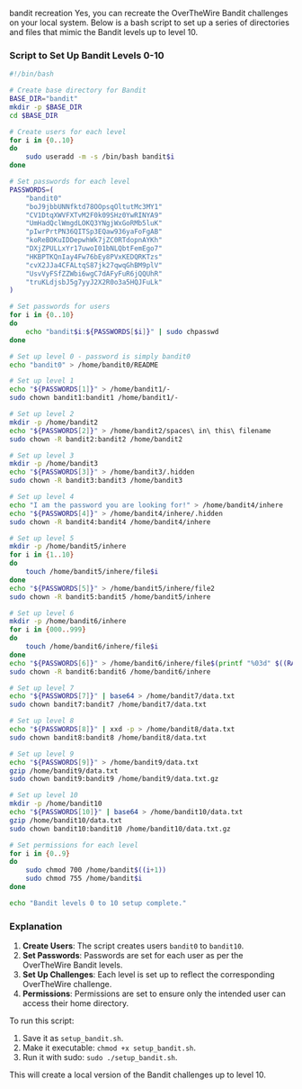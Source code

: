 bandit recreation 
Yes, you can recreate the OverTheWire Bandit challenges on your local system. Below is a bash script to set up a series of directories and files that mimic the Bandit levels up to level 10.

### Script to Set Up Bandit Levels 0-10

```bash
#!/bin/bash

# Create base directory for Bandit
BASE_DIR="bandit"
mkdir -p $BASE_DIR
cd $BASE_DIR

# Create users for each level
for i in {0..10}
do
    sudo useradd -m -s /bin/bash bandit$i
done

# Set passwords for each level
PASSWORDS=(
    "bandit0"
    "boJ9jbbUNNfktd78OOpsqOltutMc3MY1"
    "CV1DtqXWVFXTvM2F0k09SHz0YwRINYA9"
    "UmHadQclWmgdLOKQ3YNgjWxGoRMb5luK"
    "pIwrPrtPN36QITSp3EQaw936yaFoFgAB"
    "koReBOKuIDDepwhWk7jZC0RTdopnAYKh"
    "DXjZPULLxYr17uwoI01bNLQbtFemEgo7"
    "HKBPTKQnIay4Fw76bEy8PVxKEDQRKTzs"
    "cvX2JJa4CFALtqS87jk27qwqGhBM9plV"
    "UsvVyFSfZZWbi6wgC7dAFyFuR6jQQUhR"
    "truKLdjsbJ5g7yyJ2X2R0o3a5HQJFuLk"
)

# Set passwords for users
for i in {0..10}
do
    echo "bandit$i:${PASSWORDS[$i]}" | sudo chpasswd
done

# Set up level 0 - password is simply bandit0
echo "bandit0" > /home/bandit0/README

# Set up level 1
echo "${PASSWORDS[1]}" > /home/bandit1/-
sudo chown bandit1:bandit1 /home/bandit1/-

# Set up level 2
mkdir -p /home/bandit2
echo "${PASSWORDS[2]}" > /home/bandit2/spaces\ in\ this\ filename
sudo chown -R bandit2:bandit2 /home/bandit2

# Set up level 3
mkdir -p /home/bandit3
echo "${PASSWORDS[3]}" > /home/bandit3/.hidden
sudo chown -R bandit3:bandit3 /home/bandit3

# Set up level 4
echo "I am the password you are looking for!" > /home/bandit4/inhere
echo "${PASSWORDS[4]}" > /home/bandit4/inhere/.hidden
sudo chown -R bandit4:bandit4 /home/bandit4/inhere

# Set up level 5
mkdir -p /home/bandit5/inhere
for i in {1..10}
do
    touch /home/bandit5/inhere/file$i
done
echo "${PASSWORDS[5]}" > /home/bandit5/inhere/file2
sudo chown -R bandit5:bandit5 /home/bandit5/inhere

# Set up level 6
mkdir -p /home/bandit6/inhere
for i in {000..999}
do
    touch /home/bandit6/inhere/file$i
done
echo "${PASSWORDS[6]}" > /home/bandit6/inhere/file$(printf "%03d" $((RANDOM % 1000)))
sudo chown -R bandit6:bandit6 /home/bandit6/inhere

# Set up level 7
echo "${PASSWORDS[7]}" | base64 > /home/bandit7/data.txt
sudo chown bandit7:bandit7 /home/bandit7/data.txt

# Set up level 8
echo "${PASSWORDS[8]}" | xxd -p > /home/bandit8/data.txt
sudo chown bandit8:bandit8 /home/bandit8/data.txt

# Set up level 9
echo "${PASSWORDS[9]}" > /home/bandit9/data.txt
gzip /home/bandit9/data.txt
sudo chown bandit9:bandit9 /home/bandit9/data.txt.gz

# Set up level 10
mkdir -p /home/bandit10
echo "${PASSWORDS[10]}" | base64 > /home/bandit10/data.txt
gzip /home/bandit10/data.txt
sudo chown bandit10:bandit10 /home/bandit10/data.txt.gz

# Set permissions for each level
for i in {0..9}
do
    sudo chmod 700 /home/bandit$((i+1))
    sudo chmod 755 /home/bandit$i
done

echo "Bandit levels 0 to 10 setup complete."
```

### Explanation

1. **Create Users**: The script creates users `bandit0` to `bandit10`.
2. **Set Passwords**: Passwords are set for each user as per the OverTheWire Bandit levels.
3. **Set Up Challenges**: Each level is set up to reflect the corresponding OverTheWire challenge.
4. **Permissions**: Permissions are set to ensure only the intended user can access their home directory.

To run this script:
1. Save it as `setup_bandit.sh`.
2. Make it executable: `chmod +x setup_bandit.sh`.
3. Run it with sudo: `sudo ./setup_bandit.sh`.

This will create a local version of the Bandit challenges up to level 10.